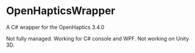 # OpenHapticsWrapper
A C# wrapper for the OpenHaptics 3.4.0

Not fully managed.
Working for C# console and WPF.
Not working on Unity 3D.
